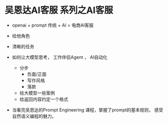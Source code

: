# 吴恩达AI客服 系列之AI客服

- openai + prompt
  传统 + AI = 电商AI客服

- 给他角色
- 清晰的任务
- 如何让大模型思考， 工作伴侣Agent ， AI自动化
  - 分步
    - 负面/正面
    - 写作风格
    - 落款
  - 给大模型一些案例
  - 给返回内容约定一个格式

- 当看完吴恩达的Prompt Engineering 课程，掌握了prompt的基本规则， 感受自然语义编程的魅力。